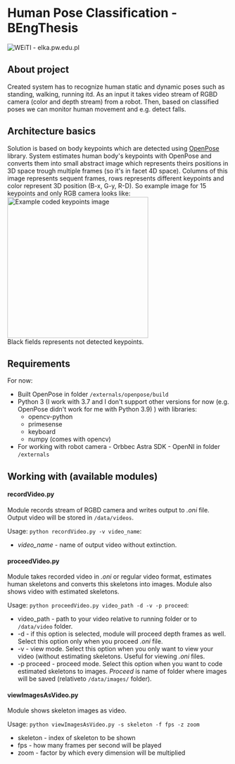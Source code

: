 # Human Pose Classification - BEngThesis
![WEiTI - elka.pw.edu.pl](https://lh3.googleusercontent.com/fife/ABSRlIqJJC3S6Kcy0WmhYjwolt76L3_JZfK_Mn_Yb9h97Uif2ZgtiZZgPDDxUv_45mHQCC49TI-lL4ml8IJR1dY6Xtajf2w0tqbeXdO_tmvoS1luu09V93tY5ayOjWtPc5Cg7UY6MkaMkJro2g0QLELHvnXolwDp1xGHiNKoN4r9d3vwWzwwJX1ftmiN3Q6OqkX046iC0S7tyEVHLc0untMLxFNd6Q__gmsP3FueFFcDGDt-vYuNhNB9knOh4OSQMQOk2xhGQ5_FHUvCtj4r6PocZitQ2qWADQTts8CoCACNwCq2x7PaKSB9Qmp981kG_yjfDafJGlxIEwT3Ktkhov7XuHW8rZBjgxjUFU2eeU7GjyAsocD2m9HSoEkeF_EU_MdyoaHdlaHs8GKxu9XzSlqYl47_LgQxRNGOx14MOwLiFIVD3FsOR4n9FNwrX3tMJ0OQCkto2heHdUFZso8LpmrdSuuRfoWnS0c3STfx8w6T9wgi5hcALVjfhZ8xU4EUWUS-wig-BrZLClS_II01KlyhimbALnNJvp1PncFmB9aAYD5FJD9hKH9TM67a2kRPceX72pPfw1WCd6YzcP-6qccMHZfgijo9R5w0VGHEh0IRP2SPDFIkWwSsIpDyCGyBxK02y_7nDirbohezNs26EYj8O5EQ42Ofkr2kF9X9KOEa8xltuBJq6lIZGhjuxCoXj5NroTBA-kvFyLN28pPBT7bfQa2ayQt_l6fPqQ=w2560-h699-ft)

## About project
Created system has to recognize human static and dynamic poses such as standing, walking, running itd.
As an input it takes video stream of RGBD camera (color and depth stream) from a robot.
Then, based on classified poses we can monitor human movement and e.g. detect falls.

## Architecture basics
Solution is based on body keypoints which are detected using [OpenPose](https://github.com/CMU-Perceptual-Computing-Lab/openpose) library.
System estimates human body's keypoints with OpenPose and converts them into small abstract image which represents theirs positions in 3D space trough multiple frames (so it's in facet 4D space).
Columns of this image represents sequent frames, rows represents different keypoints and color represent 3D position (B-x, G-y, R-D).
So example image for 15 keypoints and only RGB camera looks like:<br>
<img src="https://lh3.googleusercontent.com/fife/ABSRlIpLfqeo1-oiIlSGdv8EDmmfh5r3KCjr4W0qMHZIiHAreUn6tMpD96VcIdcqVU9amQwbAn4iDwQvvMG8mVGdKMfTx3tF07r_IjQf_oADpRYe4_tpGfiAOgffmZPLXOP_DQgj30gr4ByUtyEUTv1sbJXLF4xCBNWCXpPVx2xghJEe7t8_I9YNaSuRcbx9oWL8bot5GG3zDYWBXrJA0QougJn3X9HiA6RB3vIrUWdqbRZ02qnHIdcOopCi9_4Yyq_LXzaLTMtyRgkcGqzUt2o_FlzgxPRuo-0UbjUBo5mc28aYOSUckhDA_cguR6Y28VpKSPwXym4gwX9xTX3UsSVJfEPCQIehelRS5Reh6p_sbtCrC__7Pqa_potvjc7YY0u4ofoLgRvugfQC4Oko1Sf9iXskpB_K7yPy2bu5CjERIHPf9Kp2KLYTkPf7t84igcF5LEr7ssXijWUVPmawKkqQ6K8PwxOx44qt_pqipKR4xyzT97qsaVRG9DLVFW4A5zENzjs81el3JpjW2TOfjIxAvzAsxFWSdvbk5ADMzWvZUO_vqNLhxdsd-HzO4ZtTQo8WcANZl9AdDxhZyBaWwywu-I5q27E6EFucIMhYHSnZ6vBvoth54YxAIDeyyW6Pk1BRDXP0iAKH7cKjZFzmqr8zlSKK8N6POOMn6o7zwmGgB_PhMfloNu9rFWDCOjKro-I2rY9HrUtulEGPqRhaGhv33AL0pcNIz-dFxA=w1278-h949-ft" alt="Example coded keypoints image" width="320"/>
<br>Black fields represents not detected keypoints.

## Requirements
For now:
* Built OpenPose in folder `/externals/openpose/build`
* Python 3 (I work with 3.7 and I don't support other versions for now (e.g. OpenPose didn't work for me with Python 3.9) ) with libraries:
    * opencv-python
    * primesense
    * keyboard
    * numpy (comes with opencv)
* For working with robot camera - Orbbec Astra SDK - OpenNI in folder `/externals`

## Working with (available modules)
#### recordVideo.py
Module records stream of RGBD camera and writes output to *.oni* file. Output video will be stored in `/data/videos`.

Usage: `python recordVideo.py -v video_name`:
* *video_name* - name of output video without extinction.

#### proceedVideo.py
Module takes recorded video in *.oni* or regular video format, estimates human skeletons and converts this skeletons into images.
Module also shows video with estimated skeletons.

Usage: `python proceedVideo.py video_path -d -v -p proceed`:
* video_path - path to your video relative to running folder or to `/data/video` folder.
* -d - if this option is selected, module will proceed depth frames as well. Select this option only when you proceed *.oni* file.
* -v - view mode. Select this option when you only want to view your video (without estimating skeletons. Useful for viewing *.oni* files.
* -p proceed - proceed mode. Select this option when you want to code estimated skeletons to images. *Proceed* is name of folder where images will be saved (relativeto `/data/images/` folder).

#### viewImagesAsVideo.py
Module shows skeleton images as video.

Usage: `python viewImagesAsVideo.py -s skeleton -f fps -z zoom`
* skeleton - index of skeleton to be shown
* fps - how many frames per second will be played
* zoom - factor by which every dimension will be multiplied
